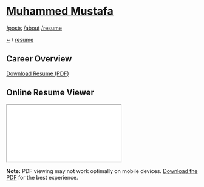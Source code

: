 # [Muhammed Mustafa](../../README.md)

[/posts](/posts/README.md) [/about](/about/README.md) [/resume](/resume/README.md)

[~](../README.md) / [resume](/resume/README.md)

## Career Overview

<div class="resume-actions">
  <a href="../public/Resume.pdf" download="Muhammed-Mustafa-Resume.pdf" class="download-btn">
    Download Resume (PDF)
  </a>
</div>

## Online Resume Viewer

<div class="pdf-viewer-container">
  <iframe 
    src="../public/Resume.pdf#toolbar=1&navpanes=0&scrollbar=1" 
    class="pdf-viewer"
    title="Muhammed Mustafa Resume"
    loading="lazy">
    <p>Your browser does not support PDF viewing. 
    <a href="../public/Resume.pdf" download>Download the PDF</a> instead.</p>
  </iframe>
</div>

<div class="mobile-fallback">
  <p><strong>Note:</strong> PDF viewing may not work optimally on mobile devices. 
  <a href="../public/Resume.pdf" download>Download the PDF</a> for the best experience.</p>
</div>